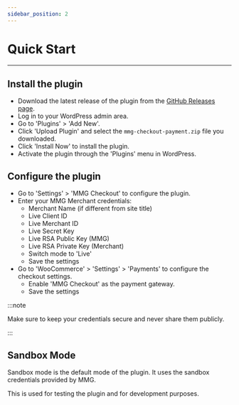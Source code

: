 ```yaml
---
sidebar_position: 2
---
```


# Quick Start

---

## Install the plugin

- Download the latest release of the plugin from the [GitHub Releases page](https://github.com/Kalpa-Services/mmg-wp-plugin/releases).
- Log in to your WordPress admin area.
- Go to 'Plugins' > 'Add New'.
- Click 'Upload Plugin' and select the `mmg-checkout-payment.zip` file you downloaded.
- Click 'Install Now' to install the plugin.
- Activate the plugin through the 'Plugins' menu in WordPress.

## Configure the plugin

- Go to 'Settings' > 'MMG Checkout' to configure the plugin.
- Enter your MMG Merchant credentials:
  - Merchant Name (if different from site title)
  - Live Client ID
  - Live Merchant ID
  - Live Secret Key
  - Live RSA Public Key (MMG)
  - Live RSA Private Key (Merchant)
  - Switch mode to 'Live'
  - Save the settings
- Go to 'WooCommerce' > 'Settings' > 'Payments' to configure the checkout settings.
  - Enable 'MMG Checkout' as the payment gateway.
  - Save the settings


:::note

Make sure to keep your credentials secure and never share them publicly.

:::

## Sandbox Mode

Sandbox mode is the default mode of the plugin. It uses the sandbox credentials provided by MMG.

This is used for testing the plugin and for development purposes.
